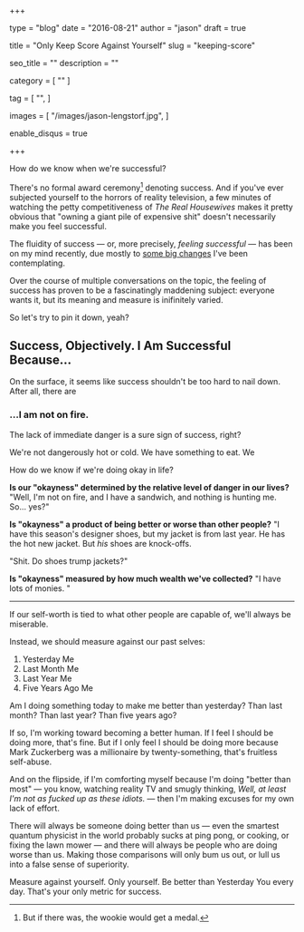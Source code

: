 +++

type = "blog"
date = "2016-08-21"
author = "jason"
draft = true

title = "Only Keep Score Against Yourself"
slug = "keeping-score"

seo_title = ""
description = ""

category = [
    ""
]

tag = [
    "",
]

images = [
    "/images/jason-lengstorf.jpg",
]

enable_disqus = true

+++

How do we know when we're successful?

There's no formal award ceremony[^chewie] denoting success. And if you've ever subjected yourself to the horrors of reality television, a few minutes of watching the petty competitiveness of _The Real Housewives_ makes it pretty obvious that "owning a giant pile of expensive shit" doesn't necessarily make you feel successful.

[^chewie]:
    But if there was, the wookie would get a medal.

The fluidity of success — or, more precisely, _feeling successful_ — has been on my mind recently, due mostly to [some big changes](http://www.2ftat.com/episode/07-change-and-labels/) I've been contemplating.

Over the course of multiple conversations on the topic, the feeling of success has proven to be a fascinatingly maddening subject: everyone wants it, but its meaning and measure is inifinitely varied.

So let's try to pin it down, yeah?

## Success, Objectively. I Am Successful Because...

On the surface, it seems like success shouldn't be too hard to nail down. After all, there are 

### ...I am not on fire.

The lack of immediate danger is a sure sign of success, right?

We're not dangerously hot or cold. We have something to eat. We

How do we know if we're doing okay in life?

**Is our "okayness" determined by the relative level of danger in our lives?** "Well, I'm not on fire, and I have a sandwich, and nothing is hunting me. So... yes?"

**Is "okayness" a product of being better or worse than other people?** "I have this season's designer shoes, but my jacket is from last year. He has the hot new jacket. But _his_ shoes are knock-offs.

"Shit. Do shoes trump jackets?"

**Is "okayness" measured by how much wealth we've collected?** "I have lots of monies. "

---

If our self-worth is tied to what other people are capable of, we'll always be miserable.

Instead, we should measure against our past selves:

1. Yesterday Me
2. Last Month Me
3. Last Year Me
4. Five Years Ago Me

Am I doing something today to make me better than yesterday? Than last month? Than last year? Than five years ago?

If so, I'm working toward becoming a better human. If I feel I should be doing more, that's fine. But if I only feel I should be doing more because Mark Zuckerberg was a millionaire by twenty-something, that's fruitless self-abuse.

And on the flipside, if I'm comforting myself because I'm doing "better than most" — you know, watching reality TV and smugly thinking, _Well, at least I'm not as fucked up as these idiots._ — then I'm making excuses for my own lack of effort.

There will always be someone doing better than us — even the smartest quantum physicist in the world probably sucks at ping pong, or cooking, or fixing the lawn mower — and there will always be people who are doing worse than us. Making those comparisons will only bum us out, or lull us into a false sense of superiority.

Measure against yourself. Only yourself. Be better than Yesterday You every day. That's your only metric for success.
